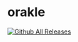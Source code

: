 # orakle

[![Github All Releases](https://img.shields.io/github/downloads/JohannesSchwenzer/orakle/total.svg)]()

